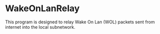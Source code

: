 # WakeOnLanRelay
This program is designed to relay Wake On Lan (WOL) packets sent from internet into the local subnetwork.
